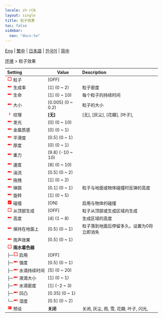 ```yaml
---
locale: zh-rCN
layout: single
title: 粒子效果
toc: false
sidebar:
  nav: "docs-tw"
---
```

[Eng](/dancexr/menu/2025.4/scene/particles) | [繁中](/tw/dancexr/menu/2025.4/scene/particles) | [日本語](/jp/dancexr/menu/2025.4/scene/particles) | [한국어](/kr/dancexr/menu/2025.4/scene/particles) | [简中](/zh/dancexr/menu/2025.4/scene/particles)

[环境](../menu#环境) > 粒子效果



| Setting | Value | Description |
| :--- | --- | :--- |
|<nobr><img src="/images/icon/ic_check_off.png" alt="check off icon"/> 粒子</nobr>| [OFF] | 
|<nobr><img src="/images/icon/ic_slider.png" alt="slider icon"/> 生成率</nobr>| [1] (0 ~ 2) | 粒子密度
|<nobr><img src="/images/icon/ic_slider.png" alt="slider icon"/> 生命</nobr>| [1] (0 ~ 10) | 每个粒子的持续时间
|<nobr><img src="/images/icon/ic_slider.png" alt="slider icon"/> 大小</nobr>| [0.005] (0 ~ 0.2) | 粒子的大小
|<nobr><img src="/images/icon/ic_chevron.png" alt="chevron icon"/> 纹理</nobr>| **[无]** | [无], [灰尘], [花瓣], [叶子],  |
|<nobr><img src="/images/icon/ic_slider.png" alt="slider icon"/> 发光</nobr>| [0] (0 ~ 10) | 
|<nobr><img src="/images/icon/ic_slider.png" alt="slider icon"/> 金属质感</nobr>| [0] (0 ~ 1) | 
|<nobr><img src="/images/icon/ic_slider.png" alt="slider icon"/> 平滑度</nobr>| [0.5] (0 ~ 1) | 
|<nobr><img src="/images/icon/ic_slider.png" alt="slider icon"/> 厚度</nobr>| [0] (0 ~ 1) | 
|<nobr><img src="/images/icon/ic_slider.png" alt="slider icon"/> 重力</nobr>| [9.8] (-10 ~ 10) | 
|<nobr><img src="/images/icon/ic_slider.png" alt="slider icon"/> 速度</nobr>| [8] (0 ~ 10) | 
|<nobr><img src="/images/icon/ic_slider.png" alt="slider icon"/> 湍流</nobr>| [0.5] (0 ~ 2) | 
|<nobr><img src="/images/icon/ic_slider.png" alt="slider icon"/> 拖拽</nobr>| [1] (0 ~ 2) | 
|<nobr><img src="/images/icon/ic_slider.png" alt="slider icon"/> 弹跳</nobr>| [0.1] (0 ~ 1) | 粒子与地面或物体碰撞时反弹的高度
|<nobr><img src="/images/icon/ic_slider.png" alt="slider icon"/> 旋转</nobr>| [1] (0 ~ 5) | 
|<nobr><img src="/images/icon/ic_check_on.png" alt="check on icon"/> 碰撞</nobr>| [ON] | 启用与物体的碰撞
|<nobr><img src="/images/icon/ic_check_off.png" alt="check off icon"/> 从顶部生成</nobr>| [OFF] | 粒子从顶部或生成区域内生成
|<nobr><img src="/images/icon/ic_slider.png" alt="slider icon"/> 高度</nobr>| [4] (1 ~ 8) | 生成区域的高度
|<nobr><img src="/images/icon/ic_slider.png" alt="slider icon"/> 保持在地面上</nobr>| [0.5] (0 ~ 1) | 粒子落到地面后停留多久。设置为0将立即消失
|<nobr><img src="/images/icon/ic_slider.png" alt="slider icon"/> 雨声效果</nobr>| [0.5] (0 ~ 1) | 
|<nobr><img src="/images/icon/ic_check_off.png" alt="check off icon"/> <b>雨水着色器</b></nobr>| | 
|<nobr>├─<img src="/images/icon/ic_check_off.png" alt="check off icon"/> 启用</nobr>| [OFF] | 
|<nobr>├─<img src="/images/icon/ic_slider.png" alt="slider icon"/> 强度</nobr>| [0.5] (0 ~ 1) | 
|<nobr>├─<img src="/images/icon/ic_slider.png" alt="slider icon"/> 水滴持续时间</nobr>| [5] (0 ~ 20) | 
|<nobr>├─<img src="/images/icon/ic_slider.png" alt="slider icon"/> 液滴大小</nobr>| [1] (0 ~ 1) | 
|<nobr>├─<img src="/images/icon/ic_slider.png" alt="slider icon"/> 水滴密度</nobr>| [1] (-2 ~ 3) | 
|<nobr>├─<img src="/images/icon/ic_slider.png" alt="slider icon"/> 凹凸</nobr>| [0.35] (0 ~ 1) | 
|<nobr>└─<img src="/images/icon/ic_slider.png" alt="slider icon"/> 湿度</nobr>| [0.5] (0 ~ 2) | 
|<nobr><img src="/images/icon/ic_list.png" alt="list icon"/> 预设</nobr>| **关闭** | 关闭, 灰尘, 雨, 雪, 花瓣, 叶子, 闪光,  |
